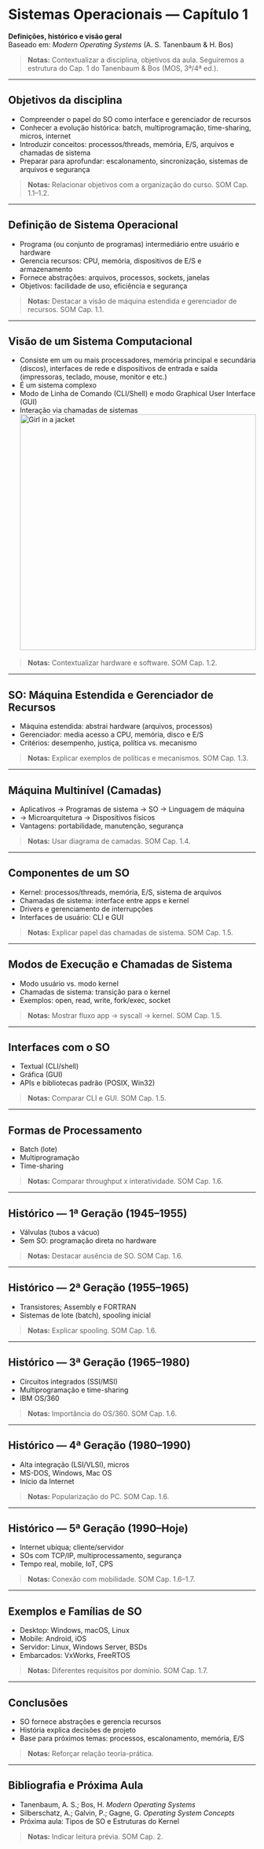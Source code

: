 # Sistemas Operacionais — Capítulo 1
**Definições, histórico e visão geral**  
Baseado em: *Modern Operating Systems* (A. S. Tanenbaum & H. Bos)  

> **Notas:** Contextualizar a disciplina, objetivos da aula. Seguiremos a estrutura do Cap. 1 do Tanenbaum & Bos (MOS, 3ª/4ª ed.).

---

## Objetivos da disciplina
- Compreender o papel do SO como interface e gerenciador de recursos
- Conhecer a evolução histórica: batch, multiprogramação, time-sharing, micros, internet
- Introduzir conceitos: processos/threads, memória, E/S, arquivos e chamadas de sistema
- Preparar para aprofundar: escalonamento, sincronização, sistemas de arquivos e segurança

> **Notas:** Relacionar objetivos com a organização do curso. SOM Cap. 1.1–1.2.

---

## Definição de Sistema Operacional
- Programa (ou conjunto de programas) intermediário entre usuário e hardware
- Gerencia recursos: CPU, memória, dispositivos de E/S e armazenamento
- Fornece abstrações: arquivos, processos, sockets, janelas
- Objetivos: facilidade de uso, eficiência e segurança

> **Notas:** Destacar a visão de máquina estendida e gerenciador de recursos. SOM Cap. 1.1.

---

## Visão de um Sistema Computacional
- Consiste em um ou mais processadores, memória principal e secundária (discos), interfaces de rede e dispositivos de entrada e saída (impressoras, teclado, mouse, monitor e etc.)
- É um sistema complexo
- Modo de Linha de Comando (CLI/Shell) e modo Graphical User Interface (GUI)
- Interação via chamadas de sistemas
  <img src="[terminal_vs_gui.jpg](https://cambiotraining.github.io/unix-shell/materials/01-basics/images/terminal_vs_gui.png)" alt="Girl in a jacket" width="480"  alt="Modo Shell vs Modo GUI">




> **Notas:** Contextualizar hardware e software. SOM Cap. 1.2.

---

## SO: Máquina Estendida e Gerenciador de Recursos
- Máquina estendida: abstrai hardware (arquivos, processos)
- Gerenciador: media acesso a CPU, memória, disco e E/S
- Critérios: desempenho, justiça, política vs. mecanismo

> **Notas:** Explicar exemplos de políticas e mecanismos. SOM Cap. 1.3.

---

## Máquina Multinível (Camadas)
- Aplicativos → Programas de sistema → SO → Linguagem de máquina
- → Microarquitetura → Dispositivos físicos
- Vantagens: portabilidade, manutenção, segurança

> **Notas:** Usar diagrama de camadas. SOM Cap. 1.4.

---

## Componentes de um SO
- Kernel: processos/threads, memória, E/S, sistema de arquivos
- Chamadas de sistema: interface entre apps e kernel
- Drivers e gerenciamento de interrupções
- Interfaces de usuário: CLI e GUI

> **Notas:** Explicar papel das chamadas de sistema. SOM Cap. 1.5.

---

## Modos de Execução e Chamadas de Sistema
- Modo usuário vs. modo kernel
- Chamadas de sistema: transição para o kernel
- Exemplos: open, read, write, fork/exec, socket

> **Notas:** Mostrar fluxo app → syscall → kernel. SOM Cap. 1.5.

---

## Interfaces com o SO
- Textual (CLI/shell)
- Gráfica (GUI)
- APIs e bibliotecas padrão (POSIX, Win32)

> **Notas:** Comparar CLI e GUI. SOM Cap. 1.5.

---

## Formas de Processamento
- Batch (lote)
- Multiprogramação
- Time-sharing

> **Notas:** Comparar throughput x interatividade. SOM Cap. 1.6.

---

## Histórico — 1ª Geração (1945–1955)
- Válvulas (tubos a vácuo)
- Sem SO: programação direta no hardware

> **Notas:** Destacar ausência de SO. SOM Cap. 1.6.

---

## Histórico — 2ª Geração (1955–1965)
- Transistores; Assembly e FORTRAN
- Sistemas de lote (batch), spooling inicial

> **Notas:** Explicar spooling. SOM Cap. 1.6.

---

## Histórico — 3ª Geração (1965–1980)
- Circuitos integrados (SSI/MSI)
- Multiprogramação e time-sharing
- IBM OS/360

> **Notas:** Importância do OS/360. SOM Cap. 1.6.

---

## Histórico — 4ª Geração (1980–1990)
- Alta integração (LSI/VLSI), micros
- MS-DOS, Windows, Mac OS
- Início da Internet

> **Notas:** Popularização do PC. SOM Cap. 1.6.

---

## Histórico — 5ª Geração (1990–Hoje)
- Internet ubíqua; cliente/servidor
- SOs com TCP/IP, multiprocessamento, segurança
- Tempo real, mobile, IoT, CPS

> **Notas:** Conexão com mobilidade. SOM Cap. 1.6–1.7.

---

## Exemplos e Famílias de SO
- Desktop: Windows, macOS, Linux
- Mobile: Android, iOS
- Servidor: Linux, Windows Server, BSDs
- Embarcados: VxWorks, FreeRTOS

> **Notas:** Diferentes requisitos por domínio. SOM Cap. 1.7.

---

## Conclusões
- SO fornece abstrações e gerencia recursos
- História explica decisões de projeto
- Base para próximos temas: processos, escalonamento, memória, E/S

> **Notas:** Reforçar relação teoria-prática.

---

## Bibliografia e Próxima Aula
- Tanenbaum, A. S.; Bos, H. *Modern Operating Systems*
- Silberschatz, A.; Galvin, P.; Gagne, G. *Operating System Concepts*
- Próxima aula: Tipos de SO e Estruturas do Kernel

> **Notas:** Indicar leitura prévia. SOM Cap. 2.
